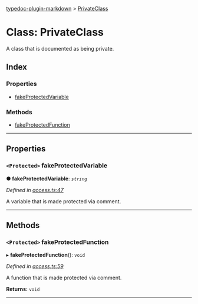 [typedoc-plugin-markdown](../README.md) > [PrivateClass](../classes/privateclass.md)

# Class: PrivateClass

A class that is documented as being private.

## Index

### Properties

* [fakeProtectedVariable](privateclass.md#markdown-header-protected-fakeprotectedvariable)

### Methods

* [fakeProtectedFunction](privateclass.md#markdown-header-protected-fakeprotectedfunction)

---

## Properties

### `<Protected>` fakeProtectedVariable

**●  fakeProtectedVariable**:  *`string`* 

*Defined in [access.ts:47](https://bitbucket.org/owner/repository_name/src/master/src/access.ts?fileviewer&amp;#x3D;file-view-default#access.ts-47)*

A variable that is made protected via comment.

___

## Methods

### `<Protected>` fakeProtectedFunction

▸ **fakeProtectedFunction**(): `void`

*Defined in [access.ts:59](https://bitbucket.org/owner/repository_name/src/master/src/access.ts?fileviewer&amp;#x3D;file-view-default#access.ts-59)*

A function that is made protected via comment.

**Returns:** `void`

___

